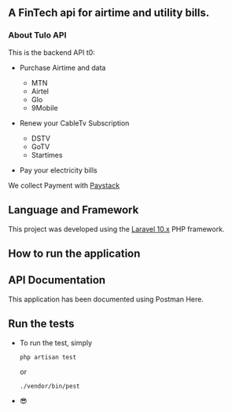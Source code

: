 ## A FinTech api for airtime and utility bills. 

### About Tulo API

This is the backend API t0:

- Purchase Airtime and data 
    - MTN
    - Airtel
    - Glo
    - 9Mobile

- Renew your CableTv Subscription 
    - DSTV
    - GoTV
    - Startimes

- Pay your electricity bills

We collect Payment with [Paystack](https://paystack.com)

## Language and Framework

This project was developed using the [Laravel 10.x](https://laravel.com) PHP framework.

## How to run the application

## API Documentation

This application has been documented using Postman Here.

## Run the tests

- To run the test, simply

    ```
    php artisan test
    ```

    or

    ```
    ./vendor/bin/pest
    ```

- &#128526;

